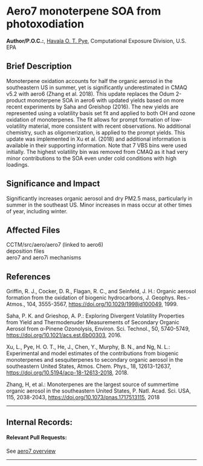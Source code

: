 # Aero7 monoterpene SOA from photoxodiation

**Author/P.O.C.:**, [Havala O. T. Pye](mailto:pye.havala@epa.gov), Computational Exposure Division, U.S. EPA

## Brief Description
Monoterpene oxidation accounts for half the organic aerosol in the southeastern US in summer, yet is significantly underestimated in CMAQ v5.2 with aero6 (Zhang et al. 2018). This update replaces the Odum 2-product
monoterpene SOA in aero6 with updated yields based on more recent experiments by Saha and Greishop (2016). The new yields are represented using a volatility basis set fit and applied to both OH and ozone oxidation 
of monoterpenes. The fit allows for prompt formation of low-volatility material, more consistent with recent observations. No additional chemistry, such as oligomerization, is applied to the prompt yields. This update was implemented in Xu et al. (2018) and additional information is available
in their supporting information. Note that 7 VBS bins were used initially. The highest volatility bin was removed from CMAQ as it had very minor contributions to the SOA even under cold conditions with high loadings. 
                       

## Significance and Impact
Significantly increases organic aerosol and dry PM2.5 mass, particularly in summer in the southeast US.
Minor increases in mass occur at other times of year, including winter.                       

## Affected Files
CCTM/src/aero/aero7 (linked to aero6)  
deposition files  
aero7 and aero7i mechanisms                       

## References
Griffin, R. J., Cocker, D. R., Flagan, R. C., and Seinfeld, J.
H.: Organic aerosol formation from the oxidation of biogenic
hydrocarbons, J. Geophys. Res.-Atmos., 104, 3555-3567,
https://doi.org/10.1029/1998jd100049, 1999.

Saha, P. K. and Grieshop, A. P.: Exploring Divergent Volatility
Properties from Yield and Thermodenuder Measurements
of Secondary Organic Aerosol from α-Pinene
Ozonolysis, Environ. Sci. Technol., 50, 5740-5749,
https://doi.org/10.1021/acs.est.6b00303, 2016.
                       
Xu, L., Pye, H. O. T., He, J., Chen, Y., Murphy, B. N., and Ng, N. L.: Experimental and model estimates of the contributions from biogenic monoterpenes and sesquiterpenes to secondary organic aerosol in the southeastern United States, Atmos. Chem. Phys., 18, 12613-12637, https://doi.org/10.5194/acp-18-12613-2018, 2018.

Zhang, H, et al.: Monoterpenes are the
largest source of summertime organic aerosol in the southeastern
United States, P. Natl. Acad. Sci. USA, 115, 2038-2043,
https://doi.org/10.1073/pnas.1717513115, 2018

-----
## Internal Records:
#### Relevant Pull Requests:
See [aero7 overview](aero7_overview.md)



-----


